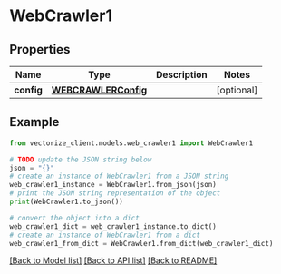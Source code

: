 # WebCrawler1


## Properties

Name | Type | Description | Notes
------------ | ------------- | ------------- | -------------
**config** | [**WEBCRAWLERConfig**](WEBCRAWLERConfig.md) |  | [optional] 

## Example

```python
from vectorize_client.models.web_crawler1 import WebCrawler1

# TODO update the JSON string below
json = "{}"
# create an instance of WebCrawler1 from a JSON string
web_crawler1_instance = WebCrawler1.from_json(json)
# print the JSON string representation of the object
print(WebCrawler1.to_json())

# convert the object into a dict
web_crawler1_dict = web_crawler1_instance.to_dict()
# create an instance of WebCrawler1 from a dict
web_crawler1_from_dict = WebCrawler1.from_dict(web_crawler1_dict)
```
[[Back to Model list]](../README.md#documentation-for-models) [[Back to API list]](../README.md#documentation-for-api-endpoints) [[Back to README]](../README.md)


